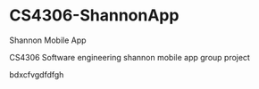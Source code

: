 # CS4306-ShannonApp
Shannon Mobile App

CS4306 Software engineering shannon mobile app group project

 bdxcfvgdfdfgh